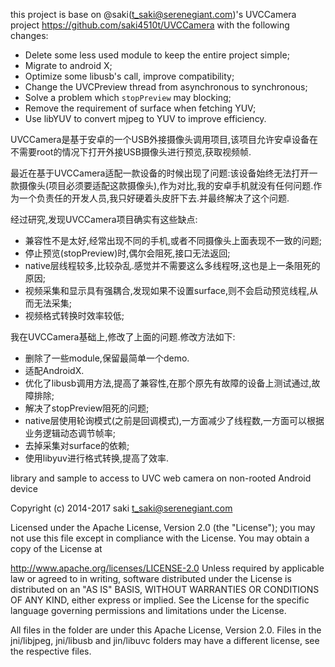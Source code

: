 this project is base on @saki(t_saki@serenegiant.com)'s UVCCamera project https://github.com/saki4510t/UVCCamera with the following changes:

- Delete some less used module to keep the entire project simple;
- Migrate to android X;
- Optimize some libusb's call, improve compatibility;
- Change the UVCPreview thread from asynchronous to synchronous;
- Solve a problem which `stopPreview` may blocking;
- Remove the requirement of surface when fetching YUV;
- Use libYUV to convert mjpeg to YUV to improve efficiency.


UVCCamera是基于安卓的一个USB外接摄像头调用项目,该项目允许安卓设备在不需要root的情况下打开外接USB摄像头进行预览,获取视频帧.

最近在基于UVCCamera适配一款设备的时候出现了问题:该设备始终无法打开一款摄像头(项目必须要适配这款摄像头),作为对比,我的安卓手机就没有任何问题.作为一个负责任的开发人员,我只好硬着头皮肝下去.并最终解决了这个问题.

经过研究,发现UVCCamera项目确实有这些缺点:

- 兼容性不是太好,经常出现不同的手机,或者不同摄像头上面表现不一致的问题;
- 停止预览(stopPreview)时,偶尔会阻死,接口无法返回;
- native层线程较多,比较杂乱.感觉并不需要这么多线程呀,这也是上一条阻死的原因;
- 视频采集和显示具有强耦合,发现如果不设置surface,则不会启动预览线程,从而无法采集;
- 视频格式转换时效率较低;

我在UVCCamera基础上,修改了上面的问题.修改方法如下:

- 删除了一些module,保留最简单一个demo.
- 适配AndroidX.
- 优化了libusb调用方法,提高了兼容性,在那个原先有故障的设备上测试通过,故障排除;
- 解决了stopPreview阻死的问题;
- native层使用轮询模式(之前是回调模式),一方面减少了线程数,一方面可以根据业务逻辑动态调节帧率;
- 去掉采集对surface的依赖;
- 使用libyuv进行格式转换,提高了效率.


library and sample to access to UVC web camera on non-rooted Android device

Copyright (c) 2014-2017 saki t_saki@serenegiant.com

Licensed under the Apache License, Version 2.0 (the "License"); you may not use this file except in compliance with the License. You may obtain a copy of the License at

 http://www.apache.org/licenses/LICENSE-2.0
Unless required by applicable law or agreed to in writing, software distributed under the License is distributed on an "AS IS" BASIS, WITHOUT WARRANTIES OR CONDITIONS OF ANY KIND, either express or implied. See the License for the specific language governing permissions and limitations under the License.

All files in the folder are under this Apache License, Version 2.0. Files in the jni/libjpeg, jni/libusb and jin/libuvc folders may have a different license, see the respective files.
